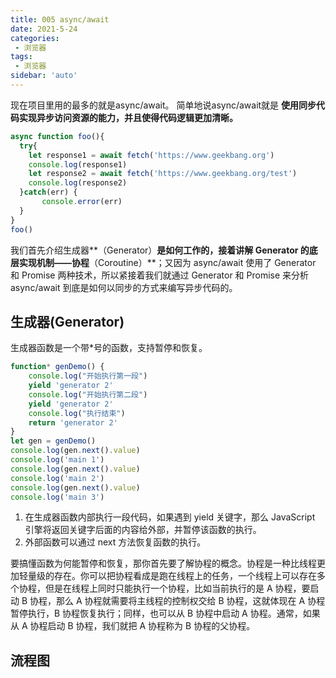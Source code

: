 ```yaml
---
title: 005 async/await
date: 2021-5-24
categories: 
 - 浏览器
tags:
 - 浏览器
sidebar: 'auto'
---
```

现在项目里用的最多的就是async/await。
简单地说async/await就是 **使用同步代码实现异步访问资源的能力，并且使得代码逻辑更加清晰。**

```js
async function foo(){
  try{
    let response1 = await fetch('https://www.geekbang.org')
    console.log(response1)
    let response2 = await fetch('https://www.geekbang.org/test')
    console.log(response2)
  }catch(err) {
       console.error(err)
  }
}
foo()
```

我们首先介绍生成器**（Generator）**是如何工作的，接着讲解 Generator 的底层实现机制——协程**（Coroutine）**；又因为 async/await 使用了 Generator 和 Promise 两种技术，所以紧接着我们就通过 Generator 和 Promise 来分析 async/await 到底是如何以同步的方式来编写异步代码的。

## 生成器(Generator)

生成器函数是一个带*号的函数，支持暂停和恢复。

```js
function* genDemo() {
    console.log("开始执行第一段")
    yield 'generator 2'
    console.log("开始执行第二段")
    yield 'generator 2'
    console.log("执行结束")
    return 'generator 2'
}
let gen = genDemo()
console.log(gen.next().value)
console.log('main 1')
console.log(gen.next().value)
console.log('main 2')
console.log(gen.next().value)
console.log('main 3')
```

1. 在生成器函数内部执行一段代码，如果遇到 yield 关键字，那么 JavaScript 引擎将返回关键字后面的内容给外部，并暂停该函数的执行。
2. 外部函数可以通过 next 方法恢复函数的执行。

要搞懂函数为何能暂停和恢复，那你首先要了解协程的概念。协程是一种比线程更加轻量级的存在。你可以把协程看成是跑在线程上的任务，一个线程上可以存在多个协程，但是在线程上同时只能执行一个协程，比如当前执行的是 A 协程，要启动 B 协程，那么 A 协程就需要将主线程的控制权交给 B 协程，这就体现在 A 协程暂停执行，B 协程恢复执行；同样，也可以从 B 协程中启动 A 协程。通常，如果从 A 协程启动 B 协程，我们就把 A 协程称为 B 协程的父协程。
## 流程图
<img :src="$withBase('/brower/generator.png')">
